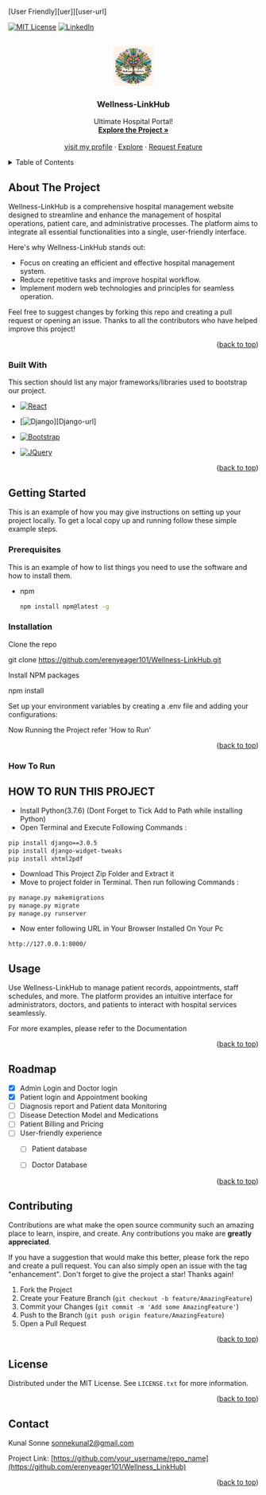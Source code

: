 <!-- Improved compatibility of back to top link: See: https://github.com/othneildrew/Best-README-Template/pull/73 -->
<a name="Wellness-LinkHub"></a>







[User Friendly][uer]][user-url]

[![MIT License][license-shield]][license-url]
[![LinkedIn][linkedin-shield]][linkedin-url]




<br />
<div align="center">
  <a href="https://github.com/erenyeager101">
    <img src="Wellness logo.jpeg" alt="Logo" width="80" height="80">
  </a>

  <h3 align="center">Wellness-LinkHub</h3>

  <p align="center">
    Ultimate Hospital Portal!
    <br />
    <a href="https://github.com/erenyeager101/Wellness_LinkHub/tree/master"><strong>Explore the Project »</strong></a>
    <br />
    <br />
    <a href="https://github.com/erenyeager101">visit my profile</a>
    ·
    <a href="https://github.com/erenyeager101/Wellness_LinkHub/tree/master">Explore</a>
    ·
    <a href="https://github.com/erenyeager101/Wellness-LinkHub">Request Feature</a>
  </p>
</div>




<details>
  <summary>Table of Contents</summary>
  <ol>
    <li>
      <a href="#about-the-project">About The Project</a>
      <ul>
        <li><a href="#built-with">Built With</a></li>
      </ul>
    </li>
    <li>
      <a href="#getting-started">Getting Started</a>
      <ul>
        <li><a href="#prerequisites">Prerequisites</a></li>
        <li><a href="#installation">Installation</a></li>
      </ul>
    </li>
    <li><a href="#usage">Usage</a></li>
    <li><a href="#roadmap">Roadmap</a></li>
    <li><a href="#contributing">Contributing</a></li>
    <li><a href="#license">License</a></li>
    <li><a href="#contact">Contact</a></li>
    <li><a href="#acknowledgments">Acknowledgments</a></li>
  </ol>
</details>




## About The Project



Wellness-LinkHub is a comprehensive hospital management website designed to streamline and enhance the management of hospital operations, patient care, and administrative processes. The platform aims to integrate all essential functionalities into a single, user-friendly interface.

Here's why Wellness-LinkHub stands out:
* Focus on creating an efficient and effective hospital management system.
* Reduce repetitive tasks and improve hospital workflow.
* Implement modern web technologies and principles for seamless operation.

Feel free to suggest changes by forking this repo and creating a pull request or opening an issue. Thanks to all the contributors who have helped improve this project!

<p align="right">(<a href="#readme-top">back to top</a>)</p>





### Built With

This section should list any major frameworks/libraries used to bootstrap our project. 


* [![React][React.js]][React-url]
 * [![Django][Django.Dj]][Django-url]

* [![Bootstrap][Bootstrap.com]][Bootstrap-url]
* [![JQuery][JQuery.com]][JQuery-url]

<p align="right">(<a href="#readme-top">back to top</a>)</p>



<!-- GETTING STARTED -->
## Getting Started

This is an example of how you may give instructions on setting up your project locally.
To get a local copy up and running follow these simple example steps.

### Prerequisites

This is an example of how to list things you need to use the software and how to install them.
* npm
  ```sh
  npm install npm@latest -g
  ```

### Installation

Clone the repo

git clone https://github.com/erenyeager101/Wellness-LinkHub.git

Install NPM packages

npm install

Set up your environment variables by creating a .env file and adding your configurations:

Now Running the Project refer 'How to Run'
<p align="right">(<a href="#readme-top">back to top</a>)</p>



### How To Run
## HOW TO RUN THIS PROJECT
- Install Python(3.7.6) (Dont Forget to Tick Add to Path while installing Python)
- Open Terminal and Execute Following Commands :
```
pip install django==3.0.5
pip install django-widget-tweaks
pip install xhtml2pdf
```
- Download This Project Zip Folder and Extract it
- Move to project folder in Terminal. Then run following Commands :
```
py manage.py makemigrations
py manage.py migrate
py manage.py runserver
```
- Now enter following URL in Your Browser Installed On Your Pc
```
http://127.0.0.1:8000/
```



## Usage

Use Wellness-LinkHub to manage patient records, appointments, staff schedules, and more. The platform provides an intuitive interface for administrators, doctors, and patients to interact with hospital services seamlessly.

For more examples, please refer to the Documentation

<p align="right">(<a href="#readme-top">back to top</a>)</p>




<!-- ROADMAP -->
## Roadmap

- [x] Admin Login and Doctor login 
- [x] Patient login and Appointment booking
- [ ] Diagnosis report and Patient data Monitoring
- [ ] Disease Detection Model and Medications
- [ ] Patient Billing and Pricing
- [ ] User-friendly experience
    - [ ] Patient database
    - [ ] Doctor Database



<p align="right">(<a href="#readme-top">back to top</a>)</p>



<!-- CONTRIBUTING -->
## Contributing

Contributions are what make the open source community such an amazing place to learn, inspire, and create. Any contributions you make are **greatly appreciated**.

If you have a suggestion that would make this better, please fork the repo and create a pull request. You can also simply open an issue with the tag "enhancement".
Don't forget to give the project a star! Thanks again!

1. Fork the Project
2. Create your Feature Branch (`git checkout -b feature/AmazingFeature`)
3. Commit your Changes (`git commit -m 'Add some AmazingFeature'`)
4. Push to the Branch (`git push origin feature/AmazingFeature`)
5. Open a Pull Request

<p align="right">(<a href="#readme-top">back to top</a>)</p>



<!-- LICENSE -->
## License

Distributed under the MIT License. See `LICENSE.txt` for more information.

<p align="right">(<a href="#readme-top">back to top</a>)</p>



<!-- CONTACT -->
## Contact

Kunal Sonne   sonnekunal2@gmail.com

Project Link: [https://github.com/your_username/repo_name](https://github.com/erenyeager101/Wellness_LinkHub)

<p align="right">(<a href="#readme-top">back to top</a>)</p>







<!-- MARKDOWN LINKS & IMAGES -->
<!-- https://www.markdownguide.org/basic-syntax/#reference-style-links -->
[contributors-shield]: https://img.shields.io/github/contributors/othneildrew/Best-README-Template.svg?style=for-the-badge
[contributors-url]: https://github.com/othneildrew/Best-README-Template/graphs/contributors
[forks-shield]: https://img.shields.io/github/forks/othneildrew/Best-README-Template.svg?style=for-the-badge
[forks-url]: https://github.com/othneildrew/Best-README-Template/network/members
[stars-shield]: https://img.shields.io/github/stars/othneildrew/Best-README-Template.svg?style=for-the-badge
[stars-url]: https://github.com/othneildrew/Best-README-Template/stargazers
[issues-shield]: https://img.shields.io/github/issues/othneildrew/Best-README-Template.svg?style=for-the-badge
[issues-url]: https://github.com/othneildrew/Best-README-Template/issues
[license-shield]: https://img.shields.io/github/license/othneildrew/Best-README-Template.svg?style=for-the-badge
[license-url]: https://github.com/erenyeager101/Wellness_LinkHub/tree/master/LICENSE.txt
[linkedin-shield]: https://img.shields.io/badge/-LinkedIn-black.svg?style=for-the-badge&logo=linkedin&colorB=555
[linkedin-url]: https://linkedin.com
[user]: https://img.shields.io/github/issues/othneildrew/Best-README-Template.svg?style=for-the-badge
[product-screenshot]: images/screenshot.png
[Django.Dj]: https://img.shields.io/badge/next.js-000000?style=for-the-badge&logo=nextdotjs&logoColor=white
[Next-url]: https://nextjs.org/
[React.js]: https://img.shields.io/badge/React-20232A?style=for-the-badge&logo=react&logoColor=61DAFB
[React-url]: https://reactjs.org/
[Vue.js]: https://img.shields.io/badge/Vue.js-35495E?style=for-the-badge&logo=vuedotjs&logoColor=4FC08D
[Vue-url]: https://vuejs.org/
[Angular.io]: https://img.shields.io/badge/Angular-DD0031?style=for-the-badge&logo=angular&logoColor=white
[Angular-url]: https://angular.io/
[Svelte.dev]: https://img.shields.io/badge/Svelte-4A4A55?style=for-the-badge&logo=svelte&logoColor=FF3E00
[Svelte-url]: https://svelte.dev/
[Laravel.com]: https://img.shields.io/badge/Laravel-FF2D20?style=for-the-badge&logo=laravel&logoColor=white
[Laravel-url]: https://laravel.com
[Bootstrap.com]: https://img.shields.io/badge/Bootstrap-563D7C?style=for-the-badge&logo=bootstrap&logoColor=white
[Bootstrap-url]: https://getbootstrap.com
[JQuery.com]: https://img.shields.io/badge/jQuery-0769AD?style=for-the-badge&logo=jquery&logoColor=white
[JQuery-url]: https://jquery.com 
